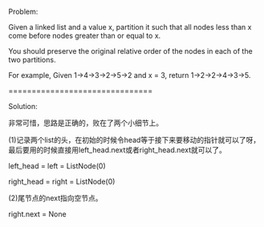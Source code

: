 Problem:

Given a linked list and a value x, partition it such that all nodes less than x come before nodes greater than or equal to x.

You should preserve the original relative order of the nodes in each of the two partitions.

For example,
Given 1->4->3->2->5->2 and x = 3,
return 1->2->2->4->3->5.

===============================

Solution:

非常可惜，思路是正确的，败在了两个小细节上。

(1)记录两个list的头，在初始的时候令head等于接下来要移动的指针就可以了呀，最后要用的时候直接用left_head.next或者right_head.next就可以了。

left_head = left = ListNode(0)

right_head = right = ListNode(0) 

(2)尾节点的next指向空节点。

right.next = None

